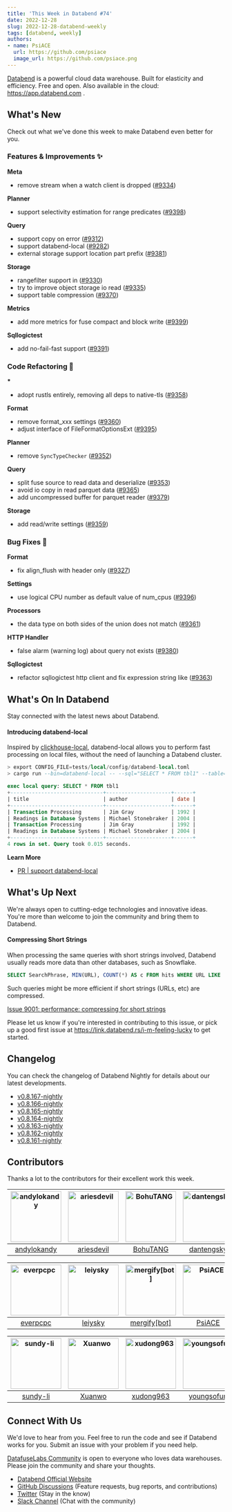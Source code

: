 ```yaml
---
title: 'This Week in Databend #74'
date: 2022-12-28
slug: 2022-12-28-databend-weekly
tags: [databend, weekly]
authors:
- name: PsiACE
  url: https://github.com/psiace
  image_url: https://github.com/psiace.png
---
```


[Databend](https://github.com/datafuselabs/databend) is a powerful cloud data warehouse. Built for elasticity and efficiency. Free and open. Also available in the cloud: <https://app.databend.com> .

## What's New

Check out what we've done this week to make Databend even better for you.

### Features & Improvements :sparkles:

**Meta**

- remove stream when a watch client is dropped ([#9334](https://github.com/datafuselabs/databend/pull/9334))

**Planner**

- support selectivity estimation for range predicates ([#9398](https://github.com/datafuselabs/databend/pull/9398))

**Query**

- support copy on error ([#9312](https://github.com/datafuselabs/databend/pull/9312))
- support databend-local ([#9282](https://github.com/datafuselabs/databend/pull/9282))
- external storage support location part prefix ([#9381](https://github.com/datafuselabs/databend/pull/9381))

**Storage**

- rangefilter support in ([#9330](https://github.com/datafuselabs/databend/pull/9330))
- try to improve object storage io read ([#9335](https://github.com/datafuselabs/databend/pull/9335))
- support table compression ([#9370](https://github.com/datafuselabs/databend/pull/9370))

**Metrics**

- add more metrics for fuse compact and block write ([#9399](https://github.com/datafuselabs/databend/pull/9399))

**Sqllogictest**

- add no-fail-fast support ([#9391](https://github.com/datafuselabs/databend/pull/9391))

### Code Refactoring :tada:

**\***

- adopt rustls entirely, removing all deps to native-tls ([#9358](https://github.com/datafuselabs/databend/pull/9358))

**Format**

- remove format_xxx settings ([#9360](https://github.com/datafuselabs/databend/pull/9360))
- adjust interface of FileFormatOptionsExt ([#9395](https://github.com/datafuselabs/databend/pull/9395))

**Planner**

- remove `SyncTypeChecker` ([#9352](https://github.com/datafuselabs/databend/pull/9352))

**Query**

- split fuse source to read data and deserialize ([#9353](https://github.com/datafuselabs/databend/pull/9353))
- avoid io copy in read parquet data ([#9365](https://github.com/datafuselabs/databend/pull/9365))
- add uncompressed buffer for parquet reader ([#9379](https://github.com/datafuselabs/databend/pull/9379))

**Storage**

- add read/write settings ([#9359](https://github.com/datafuselabs/databend/pull/9359))

### Bug Fixes :wrench:

**Format**

- fix align_flush with header only ([#9327](https://github.com/datafuselabs/databend/pull/9327))

**Settings**

- use logical CPU number as default value of num_cpus ([#9396](https://github.com/datafuselabs/databend/pull/9396))

**Processors**

- the data type on both sides of the union does not match ([#9361](https://github.com/datafuselabs/databend/pull/9361))

**HTTP Handler**

- false alarm (warning log) about query not exists ([#9380](https://github.com/datafuselabs/databend/pull/9380))


**Sqllogictest**

- refactor sqllogictest http client and fix expression string like ([#9363](https://github.com/datafuselabs/databend/pull/9363))

## What's On In Databend

Stay connected with the latest news about Databend.

#### Introducing databend-local​

Inspired by [clickhouse-local](https://clickhouse.com/docs/en/operations/utilities/clickhouse-local/), databend-local allows you to perform fast processing on local files, without the need of launching a Databend cluster.

```sql
> export CONFIG_FILE=tests/local/config/databend-local.toml
> cargo run --bin=databend-local -- --sql="SELECT * FROM tbl1" --table=tbl1=/path/to/databend/docs/public/data/books.parquet

exec local query: SELECT * FROM tbl1
+------------------------------+---------------------+------+
| title                        | author              | date |
+------------------------------+---------------------+------+
| Transaction Processing       | Jim Gray            | 1992 |
| Readings in Database Systems | Michael Stonebraker | 2004 |
| Transaction Processing       | Jim Gray            | 1992 |
| Readings in Database Systems | Michael Stonebraker | 2004 |
+------------------------------+---------------------+------+
4 rows in set. Query took 0.015 seconds.
```

**Learn More**

- [PR | support databend-local](https://github.com/datafuselabs/databend/pull/9282)

## What's Up Next

We're always open to cutting-edge technologies and innovative ideas. You're more than welcome to join the community and bring them to Databend.

#### Compressing Short Strings​

When processing the same queries with short strings involved, Databend usually reads more data than other databases, such as Snowflake.

```sql
SELECT SearchPhrase, MIN(URL), COUNT(*) AS c FROM hits WHERE URL LIKE '%google%' AND SearchPhrase <> '' GROUP BY SearchPhrase ORDER BY c DESC LIMIT 10;
```

Such queries might be more efficient if short strings (URLs, etc) are compressed.

[Issue 9001: performance: compressing for short strings](https://github.com/datafuselabs/databend/issues/9001)

Please let us know if you're interested in contributing to this issue, or pick up a good first issue at <https://link.databend.rs/i-m-feeling-lucky> to get started.

## Changelog

You can check the changelog of Databend Nightly for details about our latest developments.

- [v0.8.167-nightly](https://github.com/datafuselabs/databend/releases/tag/v0.8.167-nightly)
- [v0.8.166-nightly](https://github.com/datafuselabs/databend/releases/tag/v0.8.166-nightly)
- [v0.8.165-nightly](https://github.com/datafuselabs/databend/releases/tag/v0.8.165-nightly)
- [v0.8.164-nightly](https://github.com/datafuselabs/databend/releases/tag/v0.8.164-nightly)
- [v0.8.163-nightly](https://github.com/datafuselabs/databend/releases/tag/v0.8.163-nightly)
- [v0.8.162-nightly](https://github.com/datafuselabs/databend/releases/tag/v0.8.162-nightly)
- [v0.8.161-nightly](https://github.com/datafuselabs/databend/releases/tag/v0.8.161-nightly)

## Contributors

Thanks a lot to the contributors for their excellent work this week.

[<img alt="andylokandy" src="https://avatars.githubusercontent.com/u/9637710?v=4&s=117" width="117" />](https://github.com/andylokandy) |[<img alt="ariesdevil" src="https://avatars.githubusercontent.com/u/7812909?v=4&s=117" width="117" />](https://github.com/ariesdevil) |[<img alt="BohuTANG" src="https://avatars.githubusercontent.com/u/172204?v=4&s=117" width="117" />](https://github.com/BohuTANG) |[<img alt="dantengsky" src="https://avatars.githubusercontent.com/u/22081156?v=4&s=117" width="117" />](https://github.com/dantengsky) |[<img alt="drmingdrmer" src="https://avatars.githubusercontent.com/u/44069?v=4&s=117" width="117" />](https://github.com/drmingdrmer) |[<img alt="eastfisher" src="https://avatars.githubusercontent.com/u/10803535?v=4&s=117" width="117" />](https://github.com/eastfisher) |
:---: |:---: |:---: |:---: |:---: |:---: |
[andylokandy](https://github.com/andylokandy) |[ariesdevil](https://github.com/ariesdevil) |[BohuTANG](https://github.com/BohuTANG) |[dantengsky](https://github.com/dantengsky) |[drmingdrmer](https://github.com/drmingdrmer) |[eastfisher](https://github.com/eastfisher) |

[<img alt="everpcpc" src="https://avatars.githubusercontent.com/u/1808802?v=4&s=117" width="117" />](https://github.com/everpcpc) |[<img alt="leiysky" src="https://avatars.githubusercontent.com/u/22445410?v=4&s=117" width="117" />](https://github.com/leiysky) |[<img alt="mergify[bot]" src="https://avatars.githubusercontent.com/in/10562?v=4&s=117" width="117" />](https://github.com/apps/mergify) |[<img alt="PsiACE" src="https://avatars.githubusercontent.com/u/36896360?v=4&s=117" width="117" />](https://github.com/PsiACE) |[<img alt="RinChanNOWWW" src="https://avatars.githubusercontent.com/u/33975039?v=4&s=117" width="117" />](https://github.com/RinChanNOWWW) |[<img alt="soyeric128" src="https://avatars.githubusercontent.com/u/106025534?v=4&s=117" width="117" />](https://github.com/soyeric128) |
:---: |:---: |:---: |:---: |:---: |:---: |
[everpcpc](https://github.com/everpcpc) |[leiysky](https://github.com/leiysky) |[mergify[bot]](https://github.com/apps/mergify) |[PsiACE](https://github.com/PsiACE) |[RinChanNOWWW](https://github.com/RinChanNOWWW) |[soyeric128](https://github.com/soyeric128) |

[<img alt="sundy-li" src="https://avatars.githubusercontent.com/u/3325189?v=4&s=117" width="117" />](https://github.com/sundy-li) |[<img alt="Xuanwo" src="https://avatars.githubusercontent.com/u/5351546?v=4&s=117" width="117" />](https://github.com/Xuanwo) |[<img alt="xudong963" src="https://avatars.githubusercontent.com/u/41979257?v=4&s=117" width="117" />](https://github.com/xudong963) |[<img alt="youngsofun" src="https://avatars.githubusercontent.com/u/5782159?v=4&s=117" width="117" />](https://github.com/youngsofun) |[<img alt="zhang2014" src="https://avatars.githubusercontent.com/u/8087042?v=4&s=117" width="117" />](https://github.com/zhang2014) |[<img alt="zhyass" src="https://avatars.githubusercontent.com/u/34016424?v=4&s=117" width="117" />](https://github.com/zhyass) |
:---: |:---: |:---: |:---: |:---: |:---: |
[sundy-li](https://github.com/sundy-li) |[Xuanwo](https://github.com/Xuanwo) |[xudong963](https://github.com/xudong963) |[youngsofun](https://github.com/youngsofun) |[zhang2014](https://github.com/zhang2014) |[zhyass](https://github.com/zhyass) |

## Connect With Us

We'd love to hear from you. Feel free to run the code and see if Databend works for you. Submit an issue with your problem if you need help.

[DatafuseLabs Community](https://github.com/datafuselabs/) is open to everyone who loves data warehouses. Please join the community and share your thoughts.

- [Databend Official Website](https://databend.rs)
- [GitHub Discussions](https://github.com/datafuselabs/databend/discussions) (Feature requests, bug reports, and contributions)
- [Twitter](https://twitter.com/DatabendLabs) (Stay in the know)
- [Slack Channel](https://link.databend.rs/join-slack) (Chat with the community)
